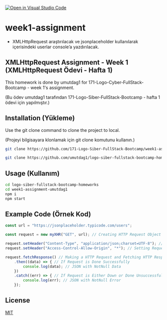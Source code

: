 [![Open in Visual Studio Code](https://classroom.github.com/assets/open-in-vscode-f059dc9a6f8d3a56e377f745f24479a46679e63a5d9fe6f495e02850cd0d8118.svg)](https://classroom.github.com/online_ide?assignment_repo_id=6902368&assignment_repo_type=AssignmentRepo)
# week1-assignment

- XMLHttpRequest araştırılacak ve jsonplaceholder kullanılarak içerisindeki userlar console’a yazdırılacak.

## XMLHttpRequest Assignment - Week 1 (XMLHttpRequest Ödevi - Hafta 1)

This homework is done by umutdag1 for 171-Logo-Cyber-FullStack-Bootcamp - week 1's assignment.

(Bu ödev umutdag1 tarafından 171-Logo-Siber-FullStack-Bootcamp - hafta 1 ödevi için yapılmıştır.)

## Installation (Yükleme)

Use the git clone command to clone the project to local.

(Projeyi bilgisayara klonlamak için git clone komutunu kullanın.)

```bash
git clone https://github.com/171-Logo-Siber-FullStack-Bootcamp/week1-assignment-umutdag1

git clone https://github.com/umutdag1/logo-siber-fullstack-bootcamp-homeworks
```

## Usage (Kullanım)

```bash
cd logo-siber-fullstack-bootcamp-homeworks
cd week1-assignment-umutdag1
npm i
npm start
```

## Example Code (Örnek Kod)
```js
const url = "https://jsonplaceholder.typicode.com/users";

const request = new myXHR("GET", url); // Creating HTTP Request Object

request.setHeader("Content-Type", "application/json;charset=UTF-8"); // Setting Request Header
request.setHeader("Access-Control-Allow-Origin", "*"); // Setting Request Header

request.fetchResponse() // Making a HTTP Request and Fetching HTTP Response On Promise
    .then((data) => { // If Request is Done Successfully
        console.log(data); // JSON with NotNull Data
    })
    .catch((err) => { // If Request is Either Down or Done Unsuccessfully
        console.log(err); // JSON with NotNull Error
    });
```

## License
[MIT](https://github.com/171-Logo-Siber-FullStack-Bootcamp/week1-assignment-umutdag1/blob/main/LICENSE)